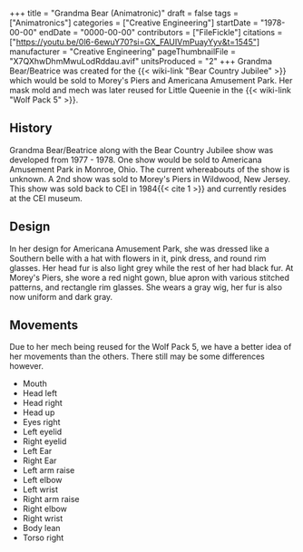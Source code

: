 +++
title = "Grandma Bear (Animatronic)"
draft = false
tags = ["Animatronics"]
categories = ["Creative Engineering"]
startDate = "1978-00-00"
endDate = "0000-00-00"
contributors = ["FileFickle"]
citations = ["https://youtu.be/0l6-6ewuY70?si=GX_FAUIVmPuayYyv&t=1545"]
manufacturer = "Creative Engineering"
pageThumbnailFile = "X7QXhwDhmMwuLodRddau.avif"
unitsProduced = "2"
+++
Grandma Bear/Beatrice was created for the {{< wiki-link "Bear Country Jubilee" >}} which would be sold to Morey's Piers and Americana Amusement Park. Her mask mold and mech was later reused for Little Queenie in the {{< wiki-link "Wolf Pack 5" >}}.

## History

Grandma Bear/Beatrice along with the Bear Country Jubilee show was developed from 1977 - 1978. One show would be sold to Americana Amusement Park in Monroe, Ohio. The current whereabouts of the show is unknown. A 2nd show was sold to Morey's Piers in Wildwood, New Jersey. This show was sold back to CEI in 1984{{< cite 1 >}} and currently resides at the CEI museum.

## Design

In her design for Americana Amusement Park, she was dressed like a Southern belle with a hat with flowers in it, pink dress, and round rim glasses. Her head fur is also light grey while the rest of her had black fur. At Morey's Piers, she wore a red night gown, blue apron with various stitched patterns, and rectangle rim glasses. She wears a gray wig, her fur is also now uniform and dark gray.

## Movements

Due to her mech being reused for the Wolf Pack 5, we have a better idea of her movements than the others. There still may be some differences however.

- Mouth
- Head left
- Head right
- Head up
- Eyes right
- Left eyelid
- Right eyelid
- Left Ear
- Right Ear
- Left arm raise
- Left elbow
- Left wrist
- Right arm raise
- Right elbow
- Right wrist
- Body lean
- Torso right
